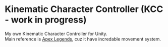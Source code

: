 # Kinematic Character Controller (KCC - work in progress)

My own Kinematic Character Controller for Unity.  
Main reference is [Apex Legends](https://store.steampowered.com/app/1172470/Apex_Legends/), cuz it have incredable movement system.
